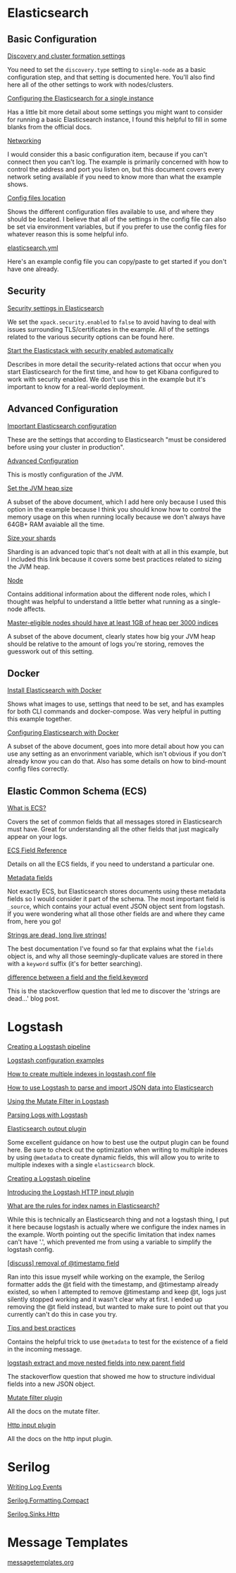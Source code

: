 # Elasticsearch

## Basic Configuration

[Discovery and cluster formation settings](https://www.elastic.co/guide/en/elasticsearch/reference/current/modules-discovery-settings.html#modules-discovery-settings)

You need to set the ```discovery.type``` setting to ```single-node``` as a basic
configuration step, and that setting is documented here. You'll also find here
all of the other settings to work with nodes/clusters.

[Configuring the Elasticsearch for a single instance](https://www.ibm.com/docs/en/product-master/12.0.0?topic=elasticsearch-configuring-single-instance)

Has a little bit more detail about some settings you might want to consider for
running a basic Elasticsearch instance, I found this helpful to fill in some
blanks from the official docs.

[Networking](https://www.elastic.co/guide/en/elasticsearch/reference/current/modules-network.html)

I would consider this a basic configuration item, because if you can't connect
then you can't log. The example is primarily concerned with how to control the
address and port you listen on, but this document covers every network seting
available if you need to know more than what the example shows.

[Config files location](https://www.elastic.co/guide/en/elasticsearch/reference/current/settings.html#config-files-location)

Shows the different configuration files available to use, and where they should
be located. I believe that all of the settings in the config file can also be
set via environment variables, but if you prefer to use the config files for
whatever reason this is some helpful info.

[elasticsearch.yml](https://github.com/elastic/elasticsearch/blob/main/distribution/src/config/elasticsearch.yml)

Here's an example config file you can copy/paste to get started if you don't
have one already.

## Security

[Security settings in Elasticsearch](https://www.elastic.co/guide/en/elasticsearch/reference/current/security-settings.html)

We set the ```xpack.security.enabled``` to ```false``` to avoid having to deal
with issues surrounding TLS/certificates in the example. All of the settings
related to the various security options can be found here.

[Start the Elasticstack with security enabled automatically](https://www.elastic.co/guide/en/elasticsearch/reference/current/configuring-stack-security.html)

Describes in more detail the security-related actions that occur when you start
Elasticsearch for the first time, and how to get Kibana configured to work with
security enabled. We don't use this in the example but it's important to know
for a real-world deployment.

## Advanced Configuration

[Important Elasticsearch configuration](https://www.elastic.co/guide/en/elasticsearch/reference/current/important-settings.html)

These are the settings that according to Elasticsearch "must be considered
before using your cluster in production".

[Advanced Configuration](https://www.elastic.co/guide/en/elasticsearch/reference/current/advanced-configuration.html)

This is mostly configuration of the JVM.

[Set the JVM heap size](https://www.elastic.co/guide/en/elasticsearch/reference/current/advanced-configuration.html#set-jvm-heap-size)

A subset of the above document, which I add here only because I used this option
in the example because I think you should know how to control the memory usage
on this when running locally because we don't always have 64GB+ RAM avaiable all
the time.

[Size your shards](https://www.elastic.co/guide/en/elasticsearch/reference/current/size-your-shards.html)

Sharding is an advanced topic that's not dealt with at all in this example, but
I included this link because it covers some best practices related to sizing
the JVM heap.

[Node](https://www.elastic.co/guide/en/elasticsearch/reference/current/modules-node.html)

Contains additional information about the different node roles, which I thought
was helpful to understand a little better what running as a single-node affects.

[Master-eligible nodes should have at least 1GB of heap per 3000 indices](https://www.elastic.co/guide/en/elasticsearch/reference/current/size-your-shards.html#shard-count-recommendation)

A subset of the above document, clearly states how big your JVM heap should be
relative to the amount of logs you're storing, removes the guesswork out of this
setting.

## Docker

[Install Elasticsearch with Docker](https://www.elastic.co/guide/en/elasticsearch/reference/current/docker.html)

Shows what images to use, settings that need to be set, and has examples for
both CLI commands and docker-compose. Was very helpful in putting this example
together.

[Configuring Elasticsearch with Docker](https://www.elastic.co/guide/en/elasticsearch/reference/current/docker.html#docker-configuration-methods)

A subset of the above document, goes into more detail about how you can use any
setting as an envorinment variable, which isn't obvious if you don't already
know you can do that. Also has some details on how to bind-mount config files
correctly.

## Elastic Common Schema (ECS)

[What is ECS?](https://www.elastic.co/guide/en/ecs/current/ecs-reference.html)

Covers the set of common fields that all messages stored in Elasticsearch must
have. Great for understanding all the other fields that just magically appear
on your logs.

[ECS Field Reference](https://www.elastic.co/guide/en/ecs/current/ecs-field-reference.html)

Details on all the ECS fields, if you need to understand a particular one.

[Metadata fields](https://www.elastic.co/guide/en/elasticsearch/reference/current/mapping-fields.html)

Not exactly ECS, but Elasticsearch stores documents using these metadata fields
so I would consider it part of the schema. The most important field is
```_source```, which contains your actual event JSON object sent from logstash.
If you were wondering what all those other fields are and where they came from,
here you go!

[Strings are dead, long live strings!](https://www.elastic.co/blog/strings-are-dead-long-live-strings)

The best documentation I've found so far that explains what the ```fields```
object is, and why all those seemingly-duplicate values are stored in there
with a ```keyword``` suffix (it's for better searching).

[difference between a field and the field.keyword](https://stackoverflow.com/a/48875105)

This is the stackoverflow question that led me to discover the 'strings are
dead...' blog post.

# Logstash

[Creating a Logstash pipeline](https://www.elastic.co/guide/en/logstash/current/configuration.html)

[Logstash configuration examples](https://www.elastic.co/guide/en/logstash/current/config-examples.html)

[How to create multiple indexes in logstash.conf file](https://stackoverflow.com/a/33820688)

[How to use Logstash to parse and import JSON data into Elasticsearch](https://www.youtube.com/watch?v=_qgS1m6NTIE)

[Using the Mutate Filter in Logstash](https://logz.io/blog/logstash-mutate-filter/)

[Parsing Logs with Logstash](https://www.elastic.co/guide/en/logstash/current/advanced-pipeline.html)

[Elasticsearch output plugin](https://www.elastic.co/guide/en/logstash/current/plugins-outputs-elasticsearch.html)

Some excellent guidance on how to best use the output plugin can be found here.
Be sure to check out the optimization when writing to multiple indexes by using
```@metadata``` to create dynamic fields, this will allow you to write to
multiple indexes with a single ```elasticsearch``` block.

[Creating a Logstash pipeline](https://www.elastic.co/guide/en/logstash/current/configuration.html)

[Introducing the Logstash HTTP input plugin](https://www.elastic.co/blog/introducing-logstash-input-http-plugin)

[What are the rules for index names in Elasticsearch?](https://stackoverflow.com/a/41585755)

While this is technically an Elasticsearch thing and not a logstash thing, I put
it here because logstash is actually where we configure the index names in the
example. Worth pointing out the specific limitation that index names can't have
'.', which prevented me from using a variable to simplify the logstash config.

[[discuss] removal of @timestamp field](https://github.com/elastic/logstash/issues/10581)

Ran into this issue myself while working on the example, the Serilog formatter
adds the @t field with the timestamp, and @timestamp already existed, so when I
attempted to remove @timestamp and keep @t, logs just silently stopped working
and it wasn't clear why at first. I ended up removing the @t field instead, but
wanted to make sure to point out that you currently can't do this in case you
try.

[Tips and best practices](https://www.elastic.co/guide/en/logstash/current/tips.html)

Contains the helpful trick to use ```@metadata``` to test for the existence of
a field in the incoming message.

[logstash extract and move nested fields into new parent field](https://stackoverflow.com/a/50268552)

The stackoverflow question that showed me how to structure individual fields
into a new JSON object.

[Mutate filter plugin](https://www.elastic.co/guide/en/logstash/current/plugins-filters-mutate.html)

All the docs on the mutate filter.

[Http input plugin](https://www.elastic.co/guide/en/logstash/current/plugins-inputs-http.html)

All the docs on the http input plugin.

# Serilog

[Writing Log Events](https://github.com/serilog/serilog/wiki/Writing-Log-Events)

[Serilog.Formatting.Compact](https://github.com/serilog/serilog-formatting-compact)

[Serilog.Sinks.Http](https://github.com/FantasticFiasco/serilog-sinks-http)

# Message Templates

[messagetemplates.org](https://messagetemplates.org/)
